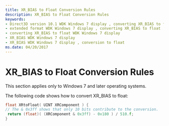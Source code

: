 ```yaml
---
title: XR_BIAS to Float Conversion Rules
description: XR_BIAS to Float Conversion Rules
keywords:
- Direct3D version 10.1 WDK Windows 7 display , converting XR_BIAS to float
- extended format WDK Windows 7 display , converting XR_BIAS to float
- converting XR_BIAS to float WDK Windows 7 display
- XR_BIAS WDK Windows 7 display
- XR_BIAS WDK Windows 7 display , conversion to float
ms.date: 04/20/2017
---
```


# XR\_BIAS to Float Conversion Rules


This section applies only to Windows 7 and later operating systems.

The following code shows how to convert XR\_BIAS to float:

```cpp
float XRtoFloat( UINT XRComponent ) {
// The & 0x3ff shows that only 10 bits contribute to the conversion. 
 return (float)( (XRComponent & 0x3ff) - 0x180 ) / 510.f;
}
```

 

 





